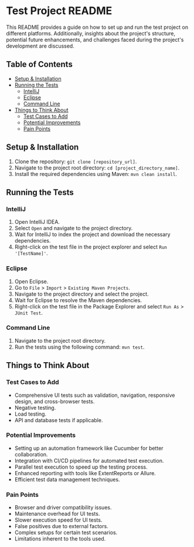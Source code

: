 # Test Project README

This README provides a guide on how to set up and run the test project on different platforms. Additionally, insights about the project's structure, potential future enhancements, and challenges faced during the project's development are discussed.

## Table of Contents

- [Setup & Installation](#setup--installation)
- [Running the Tests](#running-the-tests)
  - [IntelliJ](#intellij)
  - [Eclipse](#eclipse)
  - [Command Line](#command-line)
- [Things to Think About](#things-to-think-about)
  - [Test Cases to Add](#test-cases-to-add)
  - [Potential Improvements](#potential-improvements)
  - [Pain Points](#pain-points)

## Setup & Installation

1. Clone the repository: `git clone [repository_url]`.
2. Navigate to the project root directory: `cd [project_directory_name]`.
3. Install the required dependencies using Maven: `mvn clean install`.

## Running the Tests

### IntelliJ

1. Open IntelliJ IDEA.
2. Select `Open` and navigate to the project directory.
3. Wait for IntelliJ to index the project and download the necessary dependencies.
4. Right-click on the test file in the project explorer and select `Run '[TestName]'`.

### Eclipse

1. Open Eclipse.
2. Go to `File` > `Import` > `Existing Maven Projects`.
3. Navigate to the project directory and select the project.
4. Wait for Eclipse to resolve the Maven dependencies.
5. Right-click on the test file in the Package Explorer and select `Run As` > `JUnit Test`.

### Command Line

1. Navigate to the project root directory.
2. Run the tests using the following command: `mvn test`.

## Things to Think About

### Test Cases to Add

- Comprehensive UI tests such as validation, navigation, responsive design, and cross-browser tests.
- Negative testing.
- Load testing.
- API and database tests if applicable.

### Potential Improvements

- Setting up an automation framework like Cucumber for better collaboration.
- Integration with CI/CD pipelines for automated test execution.
- Parallel test execution to speed up the testing process.
- Enhanced reporting with tools like ExtentReports or Allure.
- Efficient test data management techniques.

### Pain Points

- Browser and driver compatibility issues.
- Maintenance overhead for UI tests.
- Slower execution speed for UI tests.
- False positives due to external factors.
- Complex setups for certain test scenarios.
- Limitations inherent to the tools used.
